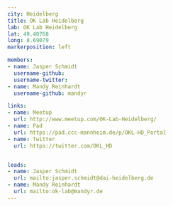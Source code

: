 ```yaml
---
city: Heidelberg
title: OK Lab Heidelberg
lab: OK Lab Heidelberg
lat: 49.40768
long: 8.69079
markerposition: left

members:
- name: Jasper Schmidt
  username-github:
  username-twitter:
- name: Mandy Reinhardt
  username-github: mandyr

links:
- name: Meetup
  url: http://www.meetup.com/OK-Lab-Heidelberg/
- name: Pad
  url: https://pad.ccc-mannheim.de/p/OKL-HD_Portal
- name: Twitter
  url: https://twitter.com/OKL_HD


leads:
- name: Jasper Schmidt
  url: mailto:jasper.schmidt@dai-heidelberg.de
- name: Mandy Reinhardt
  url: mailto:ok-lab@mandyr.de
---
```

